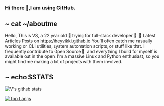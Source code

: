 ### Hi there 👋,I am using GitHub.

~ cat ~/aboutme
------------

Hello, This is VS, a 22 year old 🚀 trying for full-stack developer 🔨.
📕 Latest Articles Posts on 
https://heyvikki.github.io
You'll often catch me casually working on CLI utilities, system automation scripts, or stuff like that.
I frequently contribute to Open Source 🌿, and everything I build for myself is available out in the open. I'm a massive Linux and Python enthusiast, so you might find me making a lot of projects with them involved.

~ echo $STATS
----------
  ![V's github stats](https://github-readme-stats.vercel.app/api?username=heyvikki&count_private=true&show_icons=true&theme=tokyonight)
 
 [![Top Langs](https://github-readme-stats.vercel.app/api/top-langs/?username=heyvikki&theme=onedark&langs_count=10&layout=compact&hide=prolog)](https://github.com/heyvikki/github-readme-stats)




<!--
**vklsnh/vklsnh** is a ✨ _special_ ✨ repository because its `README.md` (this file) appears on your GitHub profile.

Here are some ideas to get you started:

- 🔭 I’m currently working on ...
- 🌱 I’m currently learning ...
- 👯 I’m looking to collaborate on ...
- 🤔 I’m looking for help with ...
- 💬 Ask me about ...
- 📫 How to reach me: ...
- 😄 Pronouns: ...
- ⚡ Fun fact: ...
-->
